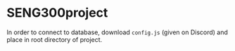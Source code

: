 # SENG300project

In order to connect to database, download `config.js` (given on Discord) and place in root directory of project.
